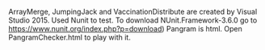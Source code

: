 ArrayMerge, JumpingJack and VaccinationDistribute are created by Visual Studio 2015. Used Nunit to test. To download NUnit.Framework-3.6.0  go to https://www.nunit.org/index.php?p=download)
Pangram is html. Open PangramChecker.html to play with it.
